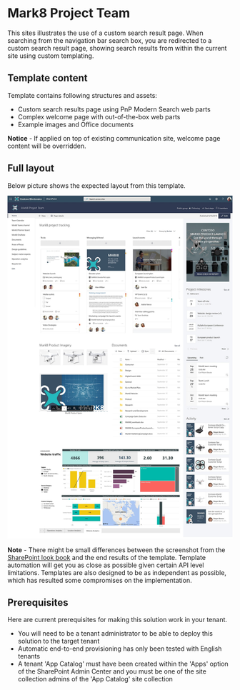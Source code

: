 # Mark8 Project Team

This sites illustrates the use of a custom search result page. When searching from the navigation bar search box, you are redirected to a custom search result page, showing search results from within the current site using custom templating.

## Template content

Template contains following structures and assets:

- Custom search results page using PnP Modern Search web parts
- Complex welcome page with out-of-the-box web parts
- Example images and Office documents

**Notice** - If applied on top of existing communication site, welcome page content will be overridden.

## Full layout

Below picture shows the expected layout from this template.

![Full layout](./full-layout-mark8projectteam.jpg)

**Note** - There might be small differences between the screenshot from the [SharePoint look book](https://spdesign.azurewebsites.net) and the end results of the template. Template automation will get you as close as possible given certain API level limitations. Templates are also designed to be as independent as possible, which has resulted some compromises on the implementation.

## Prerequisites

Here are current prerequisites for making this solution work in your tenant.

- You will need to be a tenant administrator to be able to deploy this solution to the target tenant
- Automatic end-to-end provisioning has only been tested with English tenants
- A tenant 'App Catalog' must have been created within the 'Apps' option of the SharePoint Admin Center and you must be one of the site collection admins of the 'App Catalog' site collection
